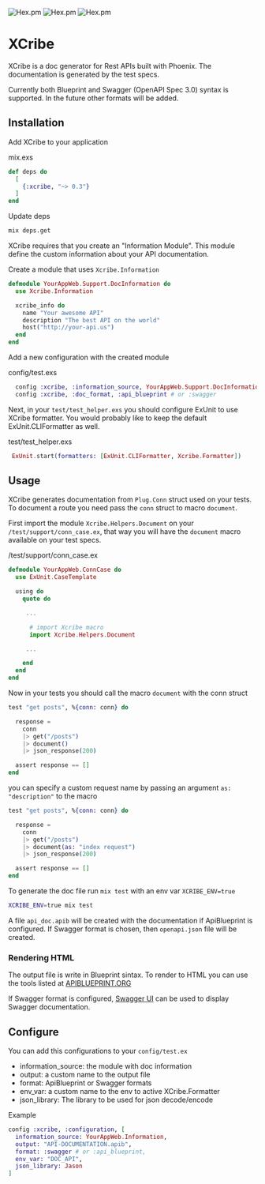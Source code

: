 ![Hex.pm](https://img.shields.io/hexpm/v/xcribe?style=flat-square)
![Hex.pm](https://img.shields.io/hexpm/l/xcribe?style=flat-square)
![Hex.pm](https://img.shields.io/hexpm/dt/xcribe?style=flat-square)

# XCribe

XCribe is a doc generator for Rest APIs built with Phoenix.
The documentation is generated by the test specs.

Currently both Blueprint and Swagger (OpenAPI Spec 3.0) syntax is supported. In the future other formats will
be added.

## Installation

Add XCribe to your application

mix.exs

```elixir
def deps do
  [
    {:xcribe, "~> 0.3"}
  ]
end
```

Update deps

```sh
mix deps.get
```

XCribe requires that you create an "Information Module". This module define
the custom information about your API documentation.

Create a module that uses `Xcribe.Information`

```elixir
defmodule YourAppWeb.Support.DocInformation do
  use Xcribe.Information

  xcribe_info do
    name "Your awesome API"
    description "The best API on the world"
    host("http://your-api.us")
  end
end
```

Add a new configuration with the created module

config/test.exs

```elixir
  config :xcribe, :information_source, YourAppWeb.Support.DocInformation
  config :xcribe, :doc_format, :api_blueprint # or :swagger
```

Next, in your `test/test_helper.exs` you should configure ExUnit to use XCribe
formatter. You would probably like to keep the default ExUnit.CLIFormatter as
well.

test/test_helper.exs

```elixir
 ExUnit.start(formatters: [ExUnit.CLIFormatter, Xcribe.Formatter])
```

## Usage

XCribe generates documentation from `Plug.Conn` struct used on your tests. To
document a route you need pass the `conn` struct to macro `document`.

First import the module `Xcribe.Helpers.Document` on your `/test/support/conn_case.ex`,
that way you will have the `document` macro available on your test specs.

/test/support/conn_case.ex

```elixir
defmodule YourAppWeb.ConnCase do
  use ExUnit.CaseTemplate

  using do
    quote do

     ...

      # import Xcribe macro
      import Xcribe.Helpers.Document

     ...

    end
  end
end
```

Now in your tests you should call the macro `document` with the conn struct

```elixir
test "get posts", %{conn: conn} do

  response =
    conn
    |> get("/posts")
    |> document()
    |> json_response(200)

  assert response == []
end
```

you can specify a custom request name by passing an argument `as: "description"`
to the macro

```elixir
test "get posts", %{conn: conn} do

  response =
    conn
    |> get("/posts")
    |> document(as: "index request")
    |> json_response(200)

  assert response == []
end
```

To generate the doc file run `mix test` with an env var `XCRIBE_ENV=true`

```sh
XCRIBE_ENV=true mix test
```

A file `api_doc.apib` will be created with the documentation if ApiBlueprint is configured. If Swagger format is chosen, then `openapi.json` file will be created.

### Rendering HTML

The output file is write in Blueprint sintax. To render to HTML you can use the
tools listed at [APIBLUEPRINT.ORG](https://apiblueprint.org/tools.html#renderers)

If Swagger format is configured, [Swagger UI](https://swagger.io/tools/swagger-ui/download/) can be used to display Swagger documentation.

## Configure

You can add this configurations to your `config/test.ex`

-   information_source: the module with doc information
-   output: a custom name to the output file
-   format: ApiBlueprint or Swagger formats
-   env_var: a custom name to the env to active XCribe.Formatter
-   json_library: The library to be used for json decode/encode

Example

```elixir
config :xcribe, :configuration, [
  information_source: YourAppWeb.Information,
  output: "API-DOCUMENTATION.apib",
  format: :swagger # or :api_blueprint,
  env_var: "DOC_API",
  json_library: Jason
]
```
